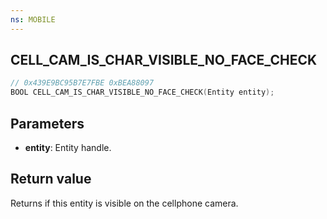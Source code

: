 ```yaml
---
ns: MOBILE
---
```

## CELL_CAM_IS_CHAR_VISIBLE_NO_FACE_CHECK

```c
// 0x439E9BC95B7E7FBE 0xBEA88097
BOOL CELL_CAM_IS_CHAR_VISIBLE_NO_FACE_CHECK(Entity entity);
```


## Parameters
* **entity**: Entity handle.

## Return value
Returns if this entity is visible on the cellphone camera.